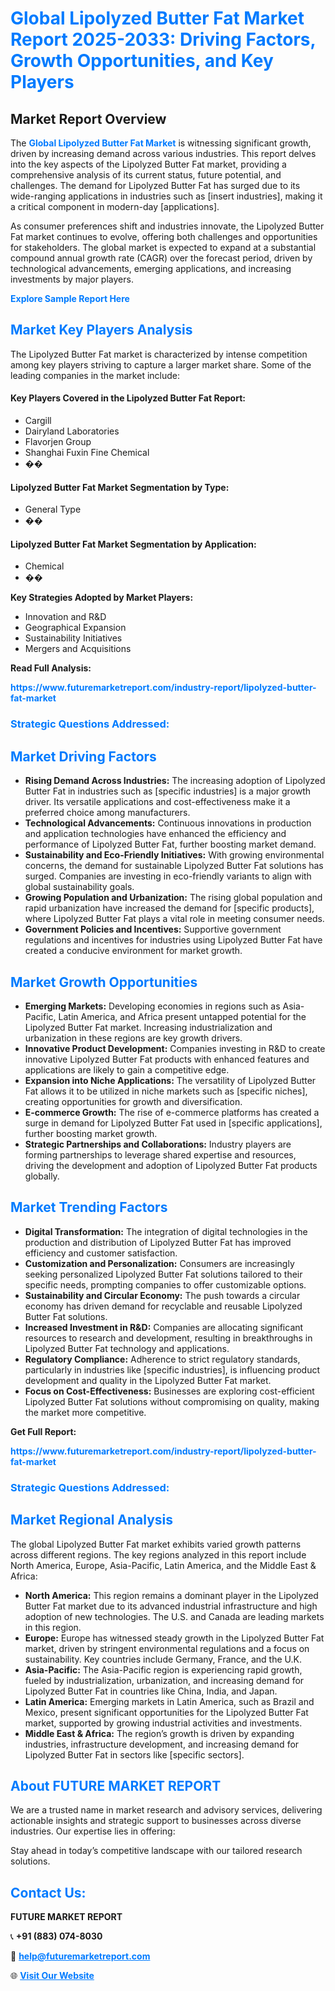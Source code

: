 <h1 style="color: #007BFF;">Global Lipolyzed Butter Fat Market Report 2025-2033: Driving Factors, Growth Opportunities, and Key Players</h1>

<section id="overview">
<h2>Market Report Overview</h2>
<p>The <a href="https://www.futuremarketreport.com/industry-report/lipolyzed-butter-fat-market" style="color: #007BFF; text-decoration: none;"><strong>Global Lipolyzed Butter Fat Market</strong></a> is witnessing significant growth, driven by increasing demand across various industries. This report delves into the key aspects of the Lipolyzed Butter Fat market, providing a comprehensive analysis of its current status, future potential, and challenges. The demand for Lipolyzed Butter Fat has surged due to its wide-ranging applications in industries such as [insert industries], making it a critical component in modern-day [applications].</p>
<p>As consumer preferences shift and industries innovate, the Lipolyzed Butter Fat market continues to evolve, offering both challenges and opportunities for stakeholders. The global market is expected to expand at a substantial compound annual growth rate (CAGR) over the forecast period, driven by technological advancements, emerging applications, and increasing investments by major players.</p>
</section>

<section id="overview">
<p><a href="https://www.futuremarketreport.com/request-sample/reportId=113597" style="color: #007BFF; text-decoration: none;"><strong>Explore Sample Report Here</strong></a></p>
</section>

<section id="key-players">
<h2 style="color: #007BFF;">Market Key Players Analysis</h2>
<p>The Lipolyzed Butter Fat market is characterized by intense competition among key players striving to capture a larger market share. Some of the leading companies in the market include:</p>
<h4>Key Players Covered in the Lipolyzed Butter Fat Report:</h4>
<ul><li>Cargill</li><li>Dairyland Laboratories</li><li>Flavorjen Group</li><li>Shanghai Fuxin Fine Chemical</li><li>��</li></ul>
<h4>Lipolyzed Butter Fat Market Segmentation by Type:</h4>
<ul><li>General Type</li><li>��</li></ul>

<h4>Lipolyzed Butter Fat Market Segmentation by Application:</h4>
<ul><li>Chemical</li><li>��</li></ul>
<p><strong>Key Strategies Adopted by Market Players:</strong></p>
<ul>
<li>Innovation and R&D</li>
<li>Geographical Expansion</li>
<li>Sustainability Initiatives</li>
<li>Mergers and Acquisitions</li>
</ul>
</section>

<section>
<p><strong>Read Full Analysis: </strong></p><a href="https://www.futuremarketreport.com/industry-report/lipolyzed-butter-fat-market" style="color: #007BFF; text-decoration: none;"><strong>https://www.futuremarketreport.com/industry-report/lipolyzed-butter-fat-market</strong></a>
<h3 style="color: #007BFF;">Strategic Questions Addressed:</h3>
</section>

<section id="driving-factors">
<h2 style="color: #007BFF;">Market Driving Factors</h2>
<ul>
<li><strong>Rising Demand Across Industries:</strong> The increasing adoption of Lipolyzed Butter Fat in industries such as [specific industries] is a major growth driver. Its versatile applications and cost-effectiveness make it a preferred choice among manufacturers.</li>
<li><strong>Technological Advancements:</strong> Continuous innovations in production and application technologies have enhanced the efficiency and performance of Lipolyzed Butter Fat, further boosting market demand.</li>
<li><strong>Sustainability and Eco-Friendly Initiatives:</strong> With growing environmental concerns, the demand for sustainable Lipolyzed Butter Fat solutions has surged. Companies are investing in eco-friendly variants to align with global sustainability goals.</li>
<li><strong>Growing Population and Urbanization:</strong> The rising global population and rapid urbanization have increased the demand for [specific products], where Lipolyzed Butter Fat plays a vital role in meeting consumer needs.</li>
<li><strong>Government Policies and Incentives:</strong> Supportive government regulations and incentives for industries using Lipolyzed Butter Fat have created a conducive environment for market growth.</li>
</ul>
</section>

<section id="growth-opportunities">
<h2 style="color: #007BFF;">Market Growth Opportunities</h2>
<ul>
<li><strong>Emerging Markets:</strong> Developing economies in regions such as Asia-Pacific, Latin America, and Africa present untapped potential for the Lipolyzed Butter Fat market. Increasing industrialization and urbanization in these regions are key growth drivers.</li>
<li><strong>Innovative Product Development:</strong> Companies investing in R&D to create innovative Lipolyzed Butter Fat products with enhanced features and applications are likely to gain a competitive edge.</li>
<li><strong>Expansion into Niche Applications:</strong> The versatility of Lipolyzed Butter Fat allows it to be utilized in niche markets such as [specific niches], creating opportunities for growth and diversification.</li>
<li><strong>E-commerce Growth:</strong> The rise of e-commerce platforms has created a surge in demand for Lipolyzed Butter Fat used in [specific applications], further boosting market growth.</li>
<li><strong>Strategic Partnerships and Collaborations:</strong> Industry players are forming partnerships to leverage shared expertise and resources, driving the development and adoption of Lipolyzed Butter Fat products globally.</li>
</ul>
</section>

<section id="trending-factors">
<h2 style="color: #007BFF;">Market Trending Factors</h2>
<ul>
<li><strong>Digital Transformation:</strong> The integration of digital technologies in the production and distribution of Lipolyzed Butter Fat has improved efficiency and customer satisfaction.</li>
<li><strong>Customization and Personalization:</strong> Consumers are increasingly seeking personalized Lipolyzed Butter Fat solutions tailored to their specific needs, prompting companies to offer customizable options.</li>
<li><strong>Sustainability and Circular Economy:</strong> The push towards a circular economy has driven demand for recyclable and reusable Lipolyzed Butter Fat solutions.</li>
<li><strong>Increased Investment in R&D:</strong> Companies are allocating significant resources to research and development, resulting in breakthroughs in Lipolyzed Butter Fat technology and applications.</li>
<li><strong>Regulatory Compliance:</strong> Adherence to strict regulatory standards, particularly in industries like [specific industries], is influencing product development and quality in the Lipolyzed Butter Fat market.</li>
<li><strong>Focus on Cost-Effectiveness:</strong> Businesses are exploring cost-efficient Lipolyzed Butter Fat solutions without compromising on quality, making the market more competitive.</li>
</ul>
</section>

<section>
<p><strong>Get Full Report: </strong></p><a href="https://www.futuremarketreport.com/industry-report/lipolyzed-butter-fat-market" style="color: #007BFF; text-decoration: none;"><strong>https://www.futuremarketreport.com/industry-report/lipolyzed-butter-fat-market</strong></a>
<h3 style="color: #007BFF;">Strategic Questions Addressed:</h3>
</section>


<section id="regional-analysis">
<h2 style="color: #007BFF;">Market Regional Analysis</h2>
<p>The global Lipolyzed Butter Fat market exhibits varied growth patterns across different regions. The key regions analyzed in this report include North America, Europe, Asia-Pacific, Latin America, and the Middle East & Africa:</p>
<ul>
<li><strong>North America:</strong> This region remains a dominant player in the Lipolyzed Butter Fat market due to its advanced industrial infrastructure and high adoption of new technologies. The U.S. and Canada are leading markets in this region.</li>
<li><strong>Europe:</strong> Europe has witnessed steady growth in the Lipolyzed Butter Fat market, driven by stringent environmental regulations and a focus on sustainability. Key countries include Germany, France, and the U.K.</li>
<li><strong>Asia-Pacific:</strong> The Asia-Pacific region is experiencing rapid growth, fueled by industrialization, urbanization, and increasing demand for Lipolyzed Butter Fat in countries like China, India, and Japan.</li>
<li><strong>Latin America:</strong> Emerging markets in Latin America, such as Brazil and Mexico, present significant opportunities for the Lipolyzed Butter Fat market, supported by growing industrial activities and investments.</li>
<li><strong>Middle East & Africa:</strong> The region’s growth is driven by expanding industries, infrastructure development, and increasing demand for Lipolyzed Butter Fat in sectors like [specific sectors].</li>
</ul>
</section>

<footer>
<h2 style="color: #007BFF;">About FUTURE MARKET REPORT</h2>
<p>We are a trusted name in market research and advisory services, delivering actionable insights and strategic support to businesses across diverse industries. Our expertise lies in offering:</p>

<p>Stay ahead in today’s competitive landscape with our tailored research solutions.</p>

<h2 style="color: #007BFF;">Contact Us:</h2>
<p><strong>FUTURE MARKET REPORT</strong></p>
<p>📞 <strong>+91 (883) 074-8030</strong></p>
<p>📧 <strong><a href="mailto:help@futuremarketreport.com" style="color: #007BFF;">help@futuremarketreport.com</a></strong></p>
<p>🌐 <strong><a href="https://www.futuremarketreport.com/" style="color: #007BFF;">Visit Our Website</a></strong></p>
</footer>